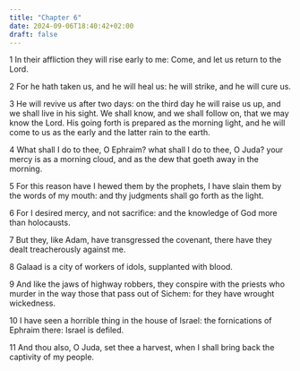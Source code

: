```yaml
---
title: "Chapter 6"
date: 2024-09-06T18:40:42+02:00
draft: false
---
```




1 In their affliction they will rise early to me: Come, and let us return to the Lord.

2 For he hath taken us, and he will heal us: he will strike, and he will cure us.

3 He will revive us after two days: on the third day he will raise us up, and we shall live in his sight. We shall know, and we shall follow on, that we may know the Lord. His going forth is prepared as the morning light, and he will come to us as the early and the latter rain to the earth.

4 What shall I do to thee, O Ephraim? what shall I do to thee, O Juda? your mercy is as a morning cloud, and as the dew that goeth away in the morning.

5 For this reason have I hewed them by the prophets, I have slain them by the words of my mouth: and thy judgments shall go forth as the light.

6 For I desired mercy, and not sacrifice: and the knowledge of God more than holocausts.

7 But they, like Adam, have transgressed the covenant, there have they dealt treacherously against me.

8 Galaad is a city of workers of idols, supplanted with blood.

9 And like the jaws of highway robbers, they conspire with the priests who murder in the way those that pass out of Sichem: for they have wrought wickedness.

10 I have seen a horrible thing in the house of Israel: the fornications of Ephraim there: Israel is defiled.

11 And thou also, O Juda, set thee a harvest, when I shall bring back the captivity of my people.

